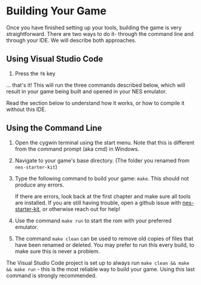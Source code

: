 # Building Your Game

Once you have finished setting up your tools, building the game is very straightforward. There are two ways 
to do it- through the command line and through your IDE. We will describe both approaches.

## Using Visual Studio Code

1. Press the `f6` key

... that's it! This will run the three commands described below, which will result in your game being 
built and opened in your NES emulator.

Read the section below to understand how it works, or how to compile it without this IDE.

## Using the Command Line

1. Open the cygwin terminal using the start menu. Note that this is different from the command prompt (aka 
   cmd) in Windows.

2. Navigate to your game's base directory. (The folder you renamed from `nes-starter-kit`)

3. Type the following command to build your game: `make`. This should not produce any errors. 
    
    If there are errors, look back at the first chapter and make sure all tools are installed. If you are 
    still having trouble, open a github issue with [nes-starter-kit](https://github.com/cppchriscpp/nes-starter-kit),
    or otherwise reach out for help!

4. Use the command `make run` to start the rom with your preferred emulator.

5. The command `make clean` can be used to remove old copies of files that have been renamed or deleted. 
   You may prefer to run this every build, to make sure this is never a problem.

The Visual Studio Code project is set up to always run `make clean && make && make run` - this is the most 
reliable way to build your game. Using this last command is strongly recommended.